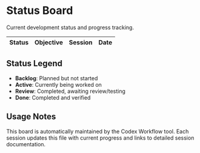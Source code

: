 # Status Board

Current development status and progress tracking.

| Status | Objective | Session | Date |
|--------|-----------|---------|------|

## Status Legend
- **Backlog**: Planned but not started
- **Active**: Currently being worked on
- **Review**: Completed, awaiting review/testing
- **Done**: Completed and verified

## Usage Notes
This board is automatically maintained by the Codex Workflow tool. Each session updates this file with current progress and links to detailed session documentation.